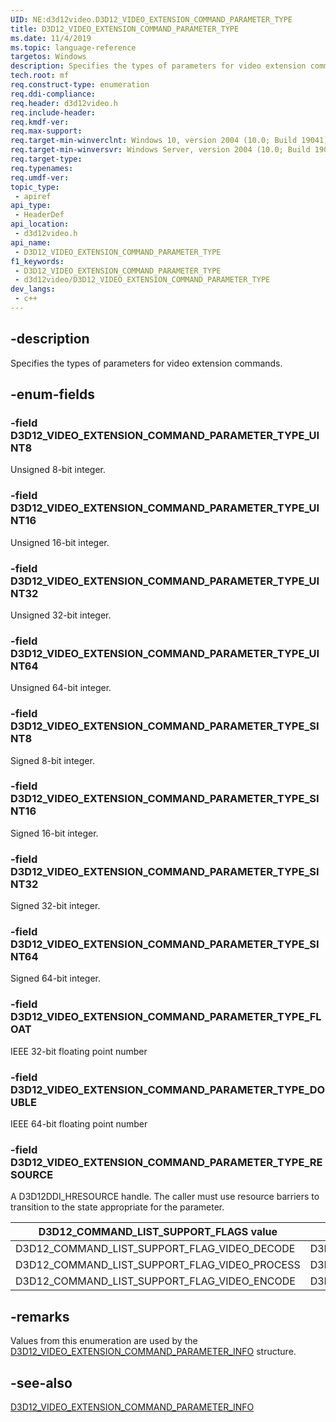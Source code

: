 ```yaml
---
UID: NE:d3d12video.D3D12_VIDEO_EXTENSION_COMMAND_PARAMETER_TYPE
title: D3D12_VIDEO_EXTENSION_COMMAND_PARAMETER_TYPE
ms.date: 11/4/2019
ms.topic: language-reference
targetos: Windows
description: Specifies the types of parameters for video extension commands.
tech.root: mf
req.construct-type: enumeration
req.ddi-compliance: 
req.header: d3d12video.h
req.include-header: 
req.kmdf-ver: 
req.max-support: 
req.target-min-winverclnt: Windows 10, version 2004 (10.0; Build 19041)
req.target-min-winversvr: Windows Server, version 2004 (10.0; Build 19041)
req.target-type: 
req.typenames: 
req.umdf-ver: 
topic_type:
 - apiref
api_type:
 - HeaderDef
api_location:
 - d3d12video.h
api_name:
 - D3D12_VIDEO_EXTENSION_COMMAND_PARAMETER_TYPE
f1_keywords:
 - D3D12_VIDEO_EXTENSION_COMMAND_PARAMETER_TYPE
 - d3d12video/D3D12_VIDEO_EXTENSION_COMMAND_PARAMETER_TYPE
dev_langs:
 - c++
---
```


## -description

Specifies the types of parameters for video extension commands.

## -enum-fields

### -field D3D12_VIDEO_EXTENSION_COMMAND_PARAMETER_TYPE_UINT8

Unsigned 8-bit integer.

### -field D3D12_VIDEO_EXTENSION_COMMAND_PARAMETER_TYPE_UINT16

Unsigned 16-bit integer.

### -field D3D12_VIDEO_EXTENSION_COMMAND_PARAMETER_TYPE_UINT32

Unsigned 32-bit integer.

### -field D3D12_VIDEO_EXTENSION_COMMAND_PARAMETER_TYPE_UINT64

Unsigned 64-bit integer.

### -field D3D12_VIDEO_EXTENSION_COMMAND_PARAMETER_TYPE_SINT8

Signed 8-bit integer.

### -field D3D12_VIDEO_EXTENSION_COMMAND_PARAMETER_TYPE_SINT16

Signed 16-bit integer.

### -field D3D12_VIDEO_EXTENSION_COMMAND_PARAMETER_TYPE_SINT32

Signed 32-bit integer.

### -field D3D12_VIDEO_EXTENSION_COMMAND_PARAMETER_TYPE_SINT64

Signed 64-bit integer.

### -field D3D12_VIDEO_EXTENSION_COMMAND_PARAMETER_TYPE_FLOAT

IEEE 32-bit floating point number

### -field D3D12_VIDEO_EXTENSION_COMMAND_PARAMETER_TYPE_DOUBLE

IEEE 64-bit floating point number

### -field D3D12_VIDEO_EXTENSION_COMMAND_PARAMETER_TYPE_RESOURCE

A D3D12DDI_HRESOURCE handle.  The caller must use resource barriers to transition to the state appropriate for the parameter.

| D3D12_COMMAND_LIST_SUPPORT_FLAGS value        | Read                      | Write                  |
|-------------------|---------------------------|------------------------|
| D3D12_COMMAND_LIST_SUPPORT_FLAG_VIDEO_DECODE | D3D12_RESOURCE_STATE_VIDEO_DECODE_READ | D3D12_RESOURCE_STATE_VIDEO_DECODE_WRITE |
| D3D12_COMMAND_LIST_SUPPORT_FLAG_VIDEO_PROCESS | D3D12_RESOURCE_STATE_VIDEO_PROCESS_READ | D3D12_RESOURCE_STATE_VIDEO_PROCESS_WRITE |
| D3D12_COMMAND_LIST_SUPPORT_FLAG_VIDEO_ENCODE | D3D12_RESOURCE_STATE_VIDEO_ENCODE_READ | D3D12_RESOURCE_STATE_VIDEO_ENCODE_WRITE |

## -remarks

Values from this enumeration are used by the [D3D12_VIDEO_EXTENSION_COMMAND_PARAMETER_INFO](ns-d3d12video-d3d12_video_extension_command_parameter_info.md) structure.

## -see-also

[D3D12_VIDEO_EXTENSION_COMMAND_PARAMETER_INFO](ns-d3d12video-d3d12_video_extension_command_parameter_info.md)


